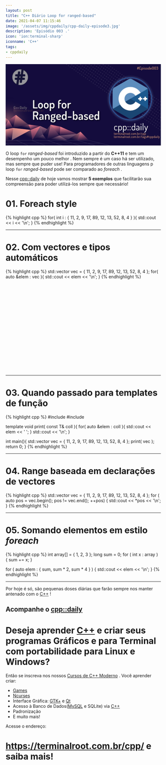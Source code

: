 ```yaml
---
layout: post
title: "C++ Diário Loop for ranged-based"
date: 2021-04-07 11:15:46
image: '/assets/img/cppdaily/cpp-daily-episode3.jpg'
description: 'Episódio 003 .'
icon: 'ion:terminal-sharp'
iconname: 'C++'
tags:
- cppdaily
---
```


![cpp::daily Loop for ranged-based](/assets/img/cppdaily/cpp-daily-episode3.jpg)

O loop `for` *ranged-based* foi introduzido a partir do **C++11** e tem um desempenho um pouco melhor . Nem sempre é um caso há ser utilizado, mas sempre que puder use! Para programadores de outras linguagens p loop `for` *ranged-based* pode ser comparado ao *foreach* .

Nesse [cpp::daily](https://terminalroot.com.br/tags#cppdaily) de hoje vamos mostrar **5 exemplos** que facilitarão sua compreensão para poder utilizá-los sempre que necessário!

# 01. Foreach style
{% highlight cpp %}
for( int i : { 11, 2, 9, 17, 89, 12, 13, 52, 8, 4 } ){
  std::cout << i << '\n';
}
{% endhighlight %}

***

# 02. Com vectores e tipos automáticos
{% highlight cpp %}
std::vector<int> vec = { 11, 2, 9, 17, 89, 12, 13, 52, 8, 4 };
for( auto &elem : vec ){
  std::cout << elem << '\n';
}
{% endhighlight %}

<!-- QUADRADO -->
<script async src="//pagead2.googlesyndication.com/pagead/js/adsbygoogle.js"></script>
<ins class="adsbygoogle"
style="display:inline-block;width:336px;height:280px"
data-ad-client="ca-pub-2838251107855362"
data-ad-slot="5351066970"></ins>
<script>
(adsbygoogle = window.adsbygoogle || []).push({});
</script>

***

# 03. Quando passado para templates de função
{% highlight cpp %}
#include <iostream>
#include <vector>

template <typename T>
void print( const T& coll ){
  for( auto &elem : coll ){
    std::cout << elem << ' ';
  }
  std::cout << '\n';
}

int main(){
  std::vector<int> vec = { 11, 2, 9, 17, 89, 12, 13, 52, 8, 4 };
  print( vec );
  return 0;
}
{% endhighlight %}

***

# 04. Range baseada em declarações de vectores
{% highlight cpp %}
std::vector<int> vec = { 11, 2, 9, 17, 89, 12, 13, 52, 8, 4 };
for ( auto pos = vec.begin(); pos != vec.end(); ++pos) {
 std::cout << *pos << '\n'; 
}
{% endhighlight %}

***

# 05. Somando elementos em estilo *foreach*
{% highlight cpp %}
int array[] = { 1, 2, 3 };
long sum = 0;
for ( int x : array ) {
 sum += x;
}

for ( auto elem : { sum, sum * 2, sum * 4 } ) {
  std::cout << elem << '\n';
}
{% endhighlight %}


<!-- RETANGULO LARGO 2 -->
<script async src="//pagead2.googlesyndication.com/pagead/js/adsbygoogle.js"></script>
<ins class="adsbygoogle"
style="display:block; text-align:center;"
data-ad-layout="in-article"
data-ad-format="fluid"
data-ad-client="ca-pub-2838251107855362"
data-ad-slot="8549252987"></ins>
<script>
(adsbygoogle = window.adsbygoogle || []).push({});
</script>


***

Por hoje é só, são pequenas doses diárias que farão sempre nos manter antenado com o [C++](https://terminalroot.com.br/cpp/) !

## Acompanhe o [cpp::daily](https://terminalroot.com.br/tags#cppdaily)

# Deseja aprender [C++](https://terminalroot.com.br/cpp/) e criar seus programas Gráficos e para Terminal com portabilidade para Linux e Windows?
Então se inscreva nos nossos [Cursos de C++ Moderno](https://terminalroot.com.br/cpp/) . Você aprender criar:
- [Games](https://terminalroot.com.br/tags#games)
- [Ncurses](https://terminalroot.com.br/2021/02/crie-programas-graficos-no-terminal-com-cpp-e-ncurses.html)
- Interface Gráfica: [GTK+](https://terminalroot.com.br/2020/08/anjuta-o-melhor-ide-para-c-com-gtkmm.html) e [Qt](https://terminalroot.com.br/2021/02/gerencie-suas-contas-financeiras-pessoais-com-terminal-finances.html)
- Acesso à Banco de Dados([MySQL](https://terminalroot.com.br/mysql/) e SQLite) via [C++](https://terminalroot.com.br/cpp/)
- Padronização
- E muito mais!

Acesse o endereço:
# <https://terminalroot.com.br/cpp/> e saiba mais!

